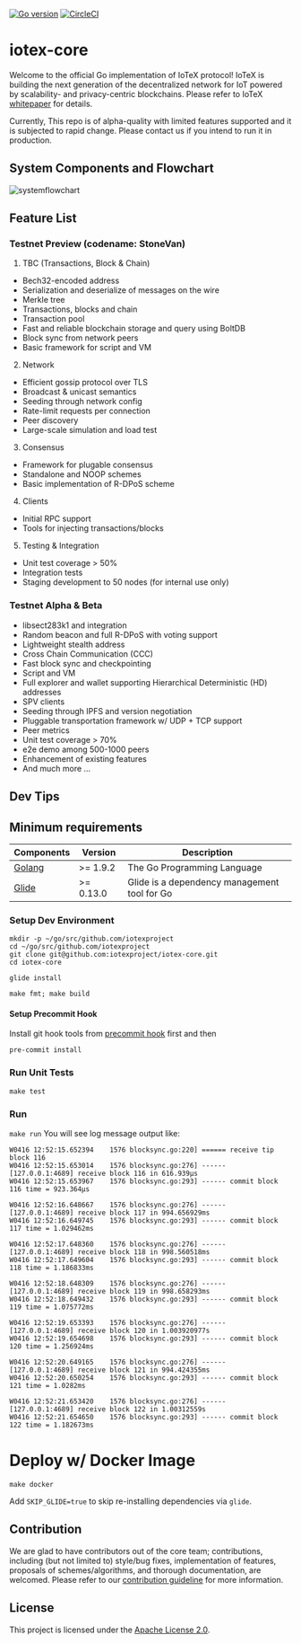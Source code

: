 [![Go version](https://img.shields.io/badge/go-1.9.2-blue.svg)](https://github.com/moovweb/gvm)
[![CircleCI](https://circleci.com/gh/iotexproject/iotex-core.svg?style=svg&circle-token=fe0817d127f251a34b8bdd3336a808c7537e5ec0)](https://circleci.com/gh/iotexproject/iotex-core)

# iotex-core
Welcome to the official Go implementation of IoTeX protocol! IoTeX is building the next generation of the decentralized 
network for IoT powered by scalability- and privacy-centric blockchains. Please refer to 
IoTeX [whitepaper](https://iotex.io/white-paper) for details.

Currently, This repo is of alpha-quality with limited features supported and it is subjected to rapid change. Please 
contact us if you intend to run it in production.

## System Components and Flowchart
![systemflowchart](https://user-images.githubusercontent.com/15241597/38832065-3e57ca3a-4176-11e8-9bff-110387cf2378.png)

## Feature List
### Testnet Preview (codename: StoneVan)
1. TBC (Transactions, Block & Chain)
* Bech32-encoded address
* Serialization and deserialize of messages on the wire
* Merkle tree
* Transactions, blocks and chain
* Transaction pool
* Fast and reliable blockchain storage and query using BoltDB
* Block sync from network peers
* Basic framework for script and VM
2. Network
* Efficient gossip protocol over TLS
* Broadcast & unicast semantics
* Seeding through network config
* Rate-limit requests per connection
* Peer discovery
* Large-scale simulation and load test
3. Consensus
* Framework for plugable consensus 
* Standalone and NOOP schemes
* Basic implementation of R-DPoS scheme
4. Clients
* Initial RPC support
* Tools for injecting transactions/blocks
5. Testing \& Integration
* Unit test coverage > 50%
* Integration tests
* Staging development to 50 nodes (for internal use only)

### Testnet Alpha \& Beta
* libsect283k1 and integration
* Random beacon and full R-DPoS with voting support
* Lightweight stealth address
* Cross Chain Communication (CCC)
* Fast block sync and checkpointing
* Script and VM
* Full explorer and wallet supporting Hierarchical Deterministic (HD) addresses
* SPV clients
* Seeding through IPFS and version negotiation
* Pluggable transportation framework w/ UDP + TCP support
* Peer metrics
* Unit test coverage > 70%
* e2e demo among 500-1000 peers
* Enhancement of existing features
* And much more ...


## Dev Tips
## Minimum requirements

| Components | Version | Description |
|----------|-------------|-------------|
|[Golang](https://golang.org) | >= 1.9.2| The Go Programming Language |
|[Glide](https://github.com/Masterminds/glide) | >= 0.13.0 | Glide is a dependency management tool for Go |

### Setup Dev Environment
```
mkdir -p ~/go/src/github.com/iotexproject
cd ~/go/src/github.com/iotexproject
git clone git@github.com:iotexproject/iotex-core.git
cd iotex-core
```

```glide install```

```make fmt; make build```

#### Setup Precommit Hook

Install git hook tools from [precommit hook](https://pre-commit.com/) first and then

```pre-commit install```

### Run Unit Tests
```make test```

### Run 
```make run```
You will see log message output like:
```
W0416 12:52:15.652394    1576 blocksync.go:220] ====== receive tip block 116
W0416 12:52:15.653014    1576 blocksync.go:276] ------ [127.0.0.1:4689] receive block 116 in 616.939µs
W0416 12:52:15.653967    1576 blocksync.go:293] ------ commit block 116 time = 923.364µs

W0416 12:52:16.648667    1576 blocksync.go:276] ------ [127.0.0.1:4689] receive block 117 in 994.656929ms
W0416 12:52:16.649745    1576 blocksync.go:293] ------ commit block 117 time = 1.029462ms

W0416 12:52:17.648360    1576 blocksync.go:276] ------ [127.0.0.1:4689] receive block 118 in 998.560518ms
W0416 12:52:17.649604    1576 blocksync.go:293] ------ commit block 118 time = 1.186833ms

W0416 12:52:18.648309    1576 blocksync.go:276] ------ [127.0.0.1:4689] receive block 119 in 998.658293ms
W0416 12:52:18.649432    1576 blocksync.go:293] ------ commit block 119 time = 1.075772ms

W0416 12:52:19.653393    1576 blocksync.go:276] ------ [127.0.0.1:4689] receive block 120 in 1.003920977s
W0416 12:52:19.654698    1576 blocksync.go:293] ------ commit block 120 time = 1.256924ms

W0416 12:52:20.649165    1576 blocksync.go:276] ------ [127.0.0.1:4689] receive block 121 in 994.424355ms
W0416 12:52:20.650254    1576 blocksync.go:293] ------ commit block 121 time = 1.0282ms

W0416 12:52:21.653420    1576 blocksync.go:276] ------ [127.0.0.1:4689] receive block 122 in 1.00312559s
W0416 12:52:21.654650    1576 blocksync.go:293] ------ commit block 122 time = 1.182673ms
```

# Deploy w/ Docker Image

```make docker```

Add `SKIP_GLIDE=true` to skip re-installing dependencies via `glide`.

## Contribution
We are glad to have contributors out of the core team; contributions, including (but not limited to) style/bug fixes, implementation of features, proposals of schemes/algorithms, and thorough documentation, are 
welcomed. Please refer to our [contribution guideline](https://github.com/iotexproject/iotex-core/blob/master/CONTRIBUTING.md) for more information.

## License
This project is licensed under the [Apache License 2.0](https://github.com/iotexproject/iotex-core/blob/master/LICENSE.md).
